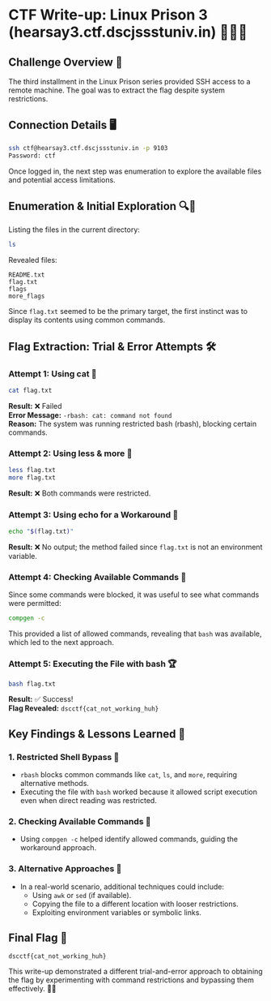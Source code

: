 # CTF Write-up: Linux Prison 3 (hearsay3.ctf.dscjssstuniv.in) 🚀🔐🐧

## Challenge Overview 🎯

The third installment in the Linux Prison series provided SSH access to a remote machine. The goal was to extract the flag despite system restrictions.

## Connection Details 🖥️

```bash
ssh ctf@hearsay3.ctf.dscjssstuniv.in -p 9103  
Password: ctf  
```

Once logged in, the next step was enumeration to explore the available files and potential access limitations.

## Enumeration & Initial Exploration 🔍📂

Listing the files in the current directory:

```bash
ls  
```

Revealed files:

```
README.txt  
flag.txt  
flags  
more_flags  
```

Since `flag.txt` seemed to be the primary target, the first instinct was to display its contents using common commands.

## Flag Extraction: Trial & Error Attempts 🛠️

### Attempt 1: Using cat 📜

```bash
cat flag.txt  
```

**Result:** ❌ Failed  
**Error Message:** `-rbash: cat: command not found`  
**Reason:** The system was running restricted bash (rbash), blocking certain commands.

### Attempt 2: Using less & more 📖

```bash
less flag.txt  
more flag.txt  
```

**Result:** ❌ Both commands were restricted.

### Attempt 3: Using echo for a Workaround 📢

```bash
echo "$(flag.txt)"  
```

**Result:** ❌ No output; the method failed since `flag.txt` is not an environment variable.

### Attempt 4: Checking Available Commands 🧐

Since some commands were blocked, it was useful to see what commands were permitted:

```bash
compgen -c  
```

This provided a list of allowed commands, revealing that `bash` was available, which led to the next approach.

### Attempt 5: Executing the File with bash 🏆

```bash
bash flag.txt  
```

**Result:** ✅ Success!  
**Flag Revealed:** `dscctf{cat_not_working_huh}`

## Key Findings & Lessons Learned 🧠

### 1. Restricted Shell Bypass 🚧
- `rbash` blocks common commands like `cat`, `ls`, and `more`, requiring alternative methods.
- Executing the file with `bash` worked because it allowed script execution even when direct reading was restricted.

### 2. Checking Available Commands 🔎
- Using `compgen -c` helped identify allowed commands, guiding the workaround approach.

### 3. Alternative Approaches 🤔
- In a real-world scenario, additional techniques could include:
  - Using `awk` or `sed` (if available).
  - Copying the file to a different location with looser restrictions.
  - Exploiting environment variables or symbolic links.

## Final Flag 🏁

```
dscctf{cat_not_working_huh}
```

This write-up demonstrated a different trial-and-error approach to obtaining the flag by experimenting with command restrictions and bypassing them effectively. 🎯🔥

